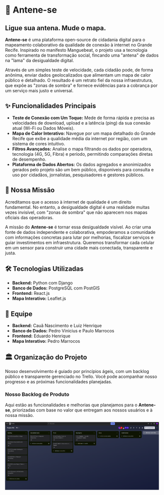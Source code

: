 # 📡 Antene-se

## Ligue sua antena. Mude o mapa.

**Antene-se** é uma plataforma open-source de cidadania digital para o mapeamento colaborativo da qualidade de conexão à internet no Grande Recife. Inspirado no manifesto Manguebeat, o projeto usa a tecnologia como ferramenta de transformação social, fincando uma "antena" de dados na "lama" da desigualdade digital.

Através de um simples teste de velocidade, cada cidadão pode, de forma anônima, enviar dados geolocalizados que alimentam um mapa de calor público e detalhado. O resultado é um retrato fiel da nossa infraestrutura, que expõe as "zonas de sombra" e fornece evidências para a cobrança por um serviço mais justo e universal.

## ✨ Funcionalidades Principais

* **Teste de Conexão com Um Toque:** Mede de forma rápida e precisa as velocidades de download, upload e a latência (ping) da sua conexão atual (Wi-Fi ou Dados Móveis).
* **Mapa de Calor Interativo:** Navegue por um mapa detalhado do Grande Recife que exibe a qualidade média da internet por região, com um sistema de cores intuitivo.
* **Filtros Avançados:** Analise o mapa filtrando os dados por operadora, tecnologia (4G, 5G, Fibra) e período, permitindo comparações diretas de desempenho.
* **Plataforma de Dados Abertos:** Os dados agregados e anonimizados gerados pelo projeto são um bem público, disponíveis para consulta e uso por cidadãos, jornalistas, pesquisadores e gestores públicos.

## 🎯 Nossa Missão

Acreditamos que o acesso à internet de qualidade é um direito fundamental. No entanto, a desigualdade digital é uma realidade muitas vezes invisível, com "zonas de sombra" que não aparecem nos mapas oficiais das operadoras.

A missão do **Antene-se** é tornar essa desigualdade visível. Ao criar uma fonte de dados independente e colaborativa, empoderamos a comunidade com informações concretas para lutar por melhorias, fiscalizar serviços e guiar investimentos em infraestrutura. Queremos transformar cada celular em um sensor para construir uma cidade mais conectada, transparente e justa.

## 🛠️ Tecnologias Utilizadas

* **Backend:** Python com Django
* **Banco de Dados:** PostgreSQL com PostGIS
* **Frontend:** React.js
* **Mapa Interativo:** Leaflet.js

## 👥 Equipe

* **Backend:** Cauã Nascimento e Luiz Henrique
* **Banco de Dados:** Pedro Vinicius e Paulo Marrocos
* **Frontend:** Eduardo Henrique
* **Mapa Interativo:** Pedro Marrocos

## 🏛️ Organização do Projeto

Nosso desenvolvimento é guiado por princípios ágeis, com um backlog público e transparente gerenciado no Trello. Você pode acompanhar nosso progresso e as próximas funcionalidades planejadas.

### Nosso Backlog de Produto

Aqui estão as funcionalidades e melhorias que planejamos para o **Antene-se**, priorizadas com base no valor que entregam aos nossos usuários e à nossa missão.

![Backlog do Produto no Trello](https://github.com/LouisLuos/Antene-se/blob/main/assets/printbacklog.png)
